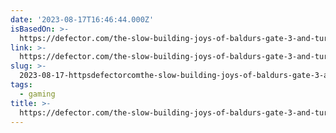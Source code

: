 ```yaml
---
date: '2023-08-17T16:46:44.000Z'
isBasedOn: >-
  https://defector.com/the-slow-building-joys-of-baldurs-gate-3-and-turn-based-combat
link: >-
  https://defector.com/the-slow-building-joys-of-baldurs-gate-3-and-turn-based-combat
slug: >-
  2023-08-17-httpsdefectorcomthe-slow-building-joys-of-baldurs-gate-3-and-turn-based-combat
tags:
  - gaming
title: >-
  https://defector.com/the-slow-building-joys-of-baldurs-gate-3-and-turn-based-combat
---
```



